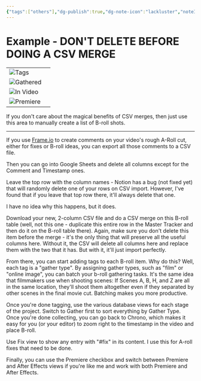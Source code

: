 ```yaml
---
{"tags":["others"],"dg-publish":true,"dg-note-icon":"lackluster","noteIcon":"lackluster","permalink":"/04-resources-material-para-zettel/others/example-don-t-delete-before-doing-a-csv-merge-b57f5ee5bbc14a7e9cec62afd572e994/","dgPassFrontmatter":true,"created":"2025-10-16T10:32:18.499+01:00","updated":"2025-10-24T16:21:11.309+01:00"}
---
```


# Example - DON'T DELETE BEFORE DOING A CSV MERGE

|   |   |
|---|---|
|![](Dashboard/Attachments/list_gray%201056.svg)Tags||
|![](Dashboard/Attachments/checkmark-square_gray%20786.svg)Gathered||
|![](Dashboard/Attachments/checkmark-square_gray%20786.svg)In Video||
|![](Dashboard/Attachments/checkmark-square_gray%20786.svg)Premiere||

If you don't care about the magical benefits of CSV merges, then just use this area to manually create a list of B-roll shots.

---

If you use [Frame.io](http://frame.io) to create comments on your video's rough A-Roll cut, either for fixes or B-roll ideas, you can export all those comments to a CSV file.

Then you can go into Google Sheets and delete all columns except for the Comment and Timestamp ones.

Leave the top row with the column names - Notion has a bug (not fixed yet) that will randomly delete one of your rows on CSV import. However, I've found that if you leave that top row there, it'll always delete that one.

I have no idea why this happens, but it does.

Download your new, 2-column CSV file and do a CSV merge on this B-roll table (well, not this one - duplicate this entire row in the Master Tracker and then do it on the B-roll table there). Again, make sure you don't delete this item before the merge - it's the only thing that will preserve all the useful columns here. Without it, the CSV will delete all columns here and replace them with the two that it has. But with it, it'll just import perfectly.

From there, you can start adding tags to each B-roll item. Why do this? Well, each tag is a "gather type". By assigning gather types, such as "film" or "online image", you can batch your b-roll gathering tasks. It's the same idea that filmmakers use when shooting scenes: If Scenes A, B, H, and Z are all in the same location, they'll shoot them altogether even if they separated by other scenes in the final movie cut. Batching makes you more productive.

Once you're done tagging, use the various database views for each stage of the project. Switch to Gather first to sort everything by Gather Type. Once you're done collecting, you can go back to Chrono, which makes it easy for you (or your editor) to zoom right to the timestamp in the video and place B-roll.

Use Fix view to show any entry with "#fix" in its content. I use this for A-roll fixes that need to be done.

Finally, you can use the Premiere checkbox and switch between Premiere and After Effects views if you're like me and work with both Premiere and After Effects.